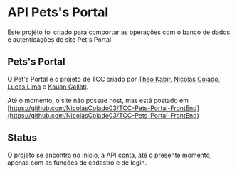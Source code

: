# API Pets's Portal

Este projéto foi criado para comportar as operações com o banco de dados e autenticações do site Pet's Portal.

## Pets's Portal

O Pet's Portal é o projeto de TCC criado por [Théo Kabir](https://github.com/theokabir), [Nicolas Coiado](https://github.com/NicolasCoiado03), [Lucas Lima](https://github.com/LucasLima2) e [Kauan Gallati](https://github.com/kauan-gvq).

Até o momento, o site não possue host, mas está postado em [https://github.com/NicolasCoiado03/TCC-Pets-Portal-FrontEnd](https://github.com/NicolasCoiado03/TCC-Pets-Portal-FrontEnd)

## Status

O projeto se encontra no início, a API conta, até o presente momento, apenas com as funções de cadastro e de login.
